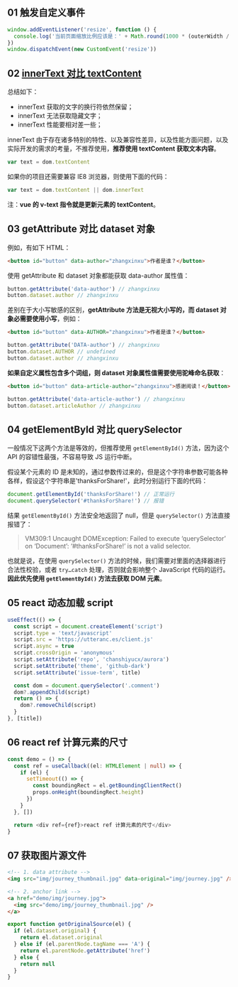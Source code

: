 ## 01 触发自定义事件

```js
window.addEventListener('resize', function () {
  console.log('当前页面缩放比例应该是：' + Math.round(1000 * (outerWidth / innerWidth)) / 10 + '%')
})
window.dispatchEvent(new CustomEvent('resize'))
```

## 02 [innerText 对比 textContent](https://www.zhangxinxu.com/wordpress/2019/09/js-dom-innertext-textcontent/)

总结如下：

- innerText 获取的文字的换行符依然保留；
- innerText 无法获取隐藏文字；
- innerText 性能要相对差一些；

innerText 由于存在诸多特别的特性、以及兼容性差异，以及性能方面问题，以及实际开发的需求的考量，不推荐使用，**推荐使用 textContent 获取文本内容**。

```js
var text = dom.textContent
```

如果你的项目还需要兼容 IE8 浏览器，则使用下面的代码：

```js
var text = dom.textContent || dom.innerText
```

注：**vue 的 v-text 指令就是更新元素的 textContent**。

## 03 getAttribute 对比 dataset 对象

例如，有如下 HTML：

```html
<button id="button" data-author="zhangxinxu">作者是谁？</button>
```

使用 getAttribute 和 dataset 对象都能获取 data-author 属性值：

```js
button.getAttribute('data-author') // zhangxinxu
button.dataset.author // zhangxinxu
```

差别在于大小写敏感的区别，**getAttribute 方法是无视大小写的，而 dataset 对象必需要使用小写**，例如：

```html
<button id="button" data-AUTHOR="zhangxinxu">作者是谁？</button>
```

```js
button.getAttribute('DATA-author') // zhangxinxu
button.dataset.AUTHOR // undefined
button.dataset.author // zhangxinxu
```

**如果自定义属性包含多个词组，则 dataset 对象属性值需要使用驼峰命名获取**：

```html
<button id="button" data-article-author="zhangxinxu">感谢阅读！</button>
```

```js
button.getAttribute('data-article-author') // zhangxinxu
button.dataset.articleAuthor // zhangxinxu
```

## 04 getElementById 对比 querySelector

一般情况下这两个方法是等效的，但推荐使用 `getElementById()` 方法，因为这个 API 的容错性最强，不容易导致 JS 运行中断。

假设某个元素的 ID 是未知的，通过参数传过来的，但是这个字符串参数可能各种各样，假设这个字符串是'thanksForShare!'，此时分别运行下面的代码：

```js
document.getElementById('thanksForShare!') // 正常运行
document.querySelector('#thanksForShare!') // 报错
```

结果 `getElementById()` 方法安全地返回了 null，但是 `querySelector()` 方法直接报错了：

> VM309:1 Uncaught DOMException: Failed to execute ‘querySelector’ on ‘Document’: ‘#thanksForShare!’ is not a valid selector.

也就是说，在使用 `querySelector()` 方法的时候，我们需要对里面的选择器进行合法性校验，或者 `try…catch` 处理，否则就会影响整个 JavaScript 代码的运行。**因此优先使用 `getElementById()` 方法去获取 DOM 元素**。

## 05 react 动态加载 script

```ts
useEffect(() => {
  const script = document.createElement('script')
  script.type = 'text/javascript'
  script.src = 'https://utteranc.es/client.js'
  script.async = true
  script.crossOrigin = 'anonymous'
  script.setAttribute('repo', 'chanshiyucx/aurora')
  script.setAttribute('theme', 'github-dark')
  script.setAttribute('issue-term', title)

  const dom = document.querySelector('.comment')
  dom?.appendChild(script)
  return () => {
    dom?.removeChild(script)
  }
}, [title])
```

## 06 react ref 计算元素的尺寸

```ts
const demo = () => {
  const ref = useCallback((el: HTMLElement | null) => {
    if (el) {
      setTimeout(() => {
        const boundingRect = el.getBoundingClientRect()
        props.onHeight(boundingRect.height)
      })
    }
  }, [])

  return <div ref={ref}>react ref 计算元素的尺寸</div>
}
```

## 07 获取图片源文件

```html
<!-- 1. data attribute -->
<img src="img/journey_thumbnail.jpg" data-original="img/journey.jpg" />

<!-- 2. anchor link -->
<a href="demo/img/journey.jpg">
  <img src="demo/img/journey_thumbnail.jpg" />
</a>
```

```js
export function getOriginalSource(el) {
  if (el.dataset.original) {
    return el.dataset.original
  } else if (el.parentNode.tagName === 'A') {
    return el.parentNode.getAttribute('href')
  } else {
    return null
  }
}
```
